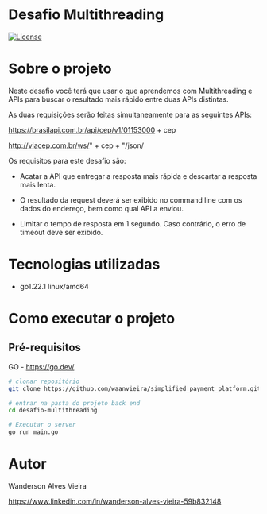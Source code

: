 # Desafio Multithreading
<p>
<a href="https://github.com/waanvieira/desafio-multithreading/blob/main/LICENSE"><img src="https://img.shields.io/packagist/l/laravel/framework" alt="License"></a>
</p>

# Sobre o projeto
Neste desafio você terá que usar o que aprendemos com Multithreading e APIs para buscar o resultado mais rápido entre duas APIs distintas.

As duas requisições serão feitas simultaneamente para as seguintes APIs:

https://brasilapi.com.br/api/cep/v1/01153000 + cep

http://viacep.com.br/ws/" + cep + "/json/

Os requisitos para este desafio são:

- Acatar a API que entregar a resposta mais rápida e descartar a resposta mais lenta.

- O resultado da request deverá ser exibido no command line com os dados do endereço, bem como qual API a enviou.

- Limitar o tempo de resposta em 1 segundo. Caso contrário, o erro de timeout deve ser exibido.

# Tecnologias utilizadas
- go1.22.1 linux/amd64 

# Como executar o projeto

## Pré-requisitos
GO - https://go.dev/

```bash
# clonar repositório
git clone https://github.com/waanvieira/simplified_payment_platform.git

# entrar na pasta do projeto back end
cd desafio-multithreading 

# Executar o server
go run main.go

```
# Autor

Wanderson Alves Vieira

https://www.linkedin.com/in/wanderson-alves-vieira-59b832148
